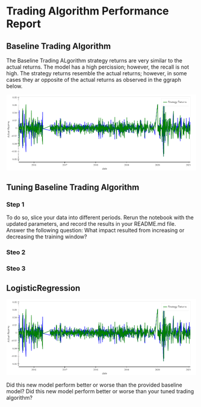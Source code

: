 # Trading Algorithm Performance Report 

## Baseline Trading Algorithm 

The Baseline Trading ALgorithm strategy returns are very similar to the actual returns. The model has a high percission; however, the recall is not high. The strategy returns resemble the actual returns; however, in some cases they ar opposite of the actual returns as observed in the ggraph below.  

![Baseline_Trading_Algorithm](Images/Baseline_Trading_Algorithm.png)

## Tuning Baseline Trading Algorithm

### Step 1

To do so, slice your data into different periods. Rerun the notebook with the updated parameters, and record the results in your README.md file.
Answer the following question: What impact resulted from increasing or decreasing the training window?

### Steo 2 


### Steo 3 


## LogisticRegression  

![LogisticRegression](Images/LogisticRegression.png)



















Did this new model perform better or worse than the provided baseline model? Did this new model perform better or worse than your tuned trading algorithm?